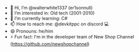 - 👋 Hi, I’m @walterwhite1337 (er1sonnull)
- 👀 I’m interested in: Old tech (2001-2010)
- 🌱 I’m currently learning: C#
- 📫 How to reach me: @devkitppc on discord 💻
- 😄 Pronouns: he/him
- ⚡ Fun fact: I'm in the developer team of New Shop Channel (https://github.com/newshopchannel)
